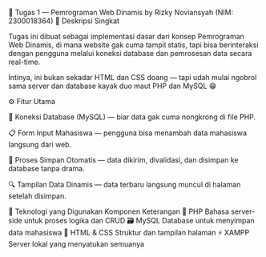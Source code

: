 🧠 Tugas 1 — Pemrograman Web Dinamis
by Rizky Noviansyah (NIM: 2300018364)
🚀 Deskripsi Singkat

Tugas ini dibuat sebagai implementasi dasar dari konsep Pemrograman Web Dinamis, di mana website gak cuma tampil statis, tapi bisa berinteraksi dengan pengguna melalui koneksi database dan pemrosesan data secara real-time.

Intinya, ini bukan sekadar HTML dan CSS doang — tapi udah mulai ngobrol sama server dan database kayak duo maut PHP dan MySQL 😁

⚙️ Fitur Utama

🧩 Koneksi Database (MySQL) — biar data gak cuma nongkrong di file PHP.

📋 Form Input Mahasiswa — pengguna bisa menambah data mahasiswa langsung dari web.

💾 Proses Simpan Otomatis — data dikirim, divalidasi, dan disimpan ke database tanpa drama.

🔍 Tampilan Data Dinamis — data terbaru langsung muncul di halaman setelah disimpan.

🧰 Teknologi yang Digunakan
Komponen	Keterangan
🐘 PHP	Bahasa server-side untuk proses logika dan CRUD
🗃️ MySQL	Database untuk menyimpan data mahasiswa
🧱 HTML & CSS	Struktur dan tampilan halaman
⚡ XAMPP	Server lokal yang menyatukan semuanya
